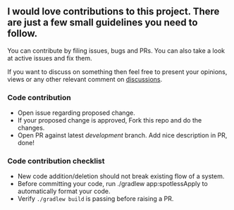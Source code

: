 ## I would love contributions to this project. There are just a few small guidelines you need to follow.


You can contribute by filing issues, bugs and PRs. You can also take a look at active issues and fix them.

If you want to discuss on something then feel free to present your opinions, views or any other relevant comment on [discussions](https://github.com/Varsha-Kulkarni/VideoPlayer/discussions). 

### Code contribution

- Open issue regarding proposed change.
- If your proposed change is approved, Fork this repo and do the changes.
- Open PR against latest *development* branch. Add nice description in PR, done!

### Code contribution checklist

- New code addition/deletion should not break existing flow of a system.
- Before committing your code, run ./gradlew app:spotlessApply to automatically format your code.
- Verify `./gradlew build` is passing before raising a PR.
